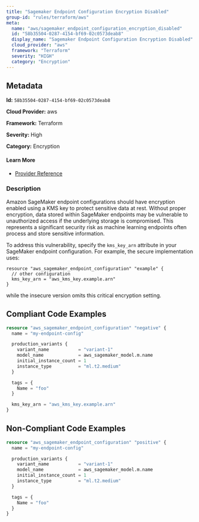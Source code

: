 ```yaml
---
title: "Sagemaker Endpoint Configuration Encryption Disabled"
group-id: "rules/terraform/aws"
meta:
  name: "aws/sagemaker_endpoint_configuration_encryption_disabled"
  id: "58b35504-0287-4154-bf69-02c0573deab8"
  display_name: "Sagemaker Endpoint Configuration Encryption Disabled"
  cloud_provider: "aws"
  framework: "Terraform"
  severity: "HIGH"
  category: "Encryption"
---
```

## Metadata

**Id:** `58b35504-0287-4154-bf69-02c0573deab8`

**Cloud Provider:** aws

**Framework:** Terraform

**Severity:** High

**Category:** Encryption

#### Learn More

 - [Provider Reference](https://registry.terraform.io/providers/hashicorp/aws/latest/docs/resources/sagemaker_endpoint_configuration#kms_key_arn)

### Description

 Amazon SageMaker endpoint configurations should have encryption enabled using a KMS key to protect sensitive data at rest. Without proper encryption, data stored within SageMaker endpoints may be vulnerable to unauthorized access if the underlying storage is compromised. This represents a significant security risk as machine learning endpoints often process and store sensitive information.

To address this vulnerability, specify the `kms_key_arn` attribute in your SageMaker endpoint configuration. For example, the secure implementation uses:
```
resource "aws_sagemaker_endpoint_configuration" "example" {
  // other configuration
  kms_key_arn = "aws_kms_key.example.arn"
}
```
while the insecure version omits this critical encryption setting.


## Compliant Code Examples
```terraform
resource "aws_sagemaker_endpoint_configuration" "negative" {
  name = "my-endpoint-config"

  production_variants {
    variant_name           = "variant-1"
    model_name             = aws_sagemaker_model.m.name
    initial_instance_count = 1
    instance_type          = "ml.t2.medium"
  }

  tags = {
    Name = "foo"
  }

  kms_key_arn = "aws_kms_key.example.arn"
}

```
## Non-Compliant Code Examples
```terraform
resource "aws_sagemaker_endpoint_configuration" "positive" {
  name = "my-endpoint-config"

  production_variants {
    variant_name           = "variant-1"
    model_name             = aws_sagemaker_model.m.name
    initial_instance_count = 1
    instance_type          = "ml.t2.medium"
  }

  tags = {
    Name = "foo"
  }
}

```